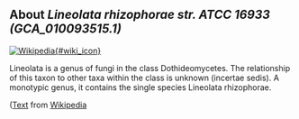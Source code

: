 
About *Lineolata rhizophorae str. ATCC 16933 (GCA\_010093515.1)* 
--------------------------------------------------------------

[![Wikipedia](/img/wikipedia_logo_v2_en.png){#wiki_icon}](https://en.wikipedia.org/wiki/Lineolata)

Lineolata is a genus of fungi in the class Dothideomycetes. The relationship of
this taxon to other taxa within the class is unknown (incertae sedis). A
monotypic genus, it contains the single species Lineolata rhizophorae.

([Text](https://en.wikipedia.org/wiki/Lineolata) from [Wikipedia](http://en.wikipedia.org/) 

